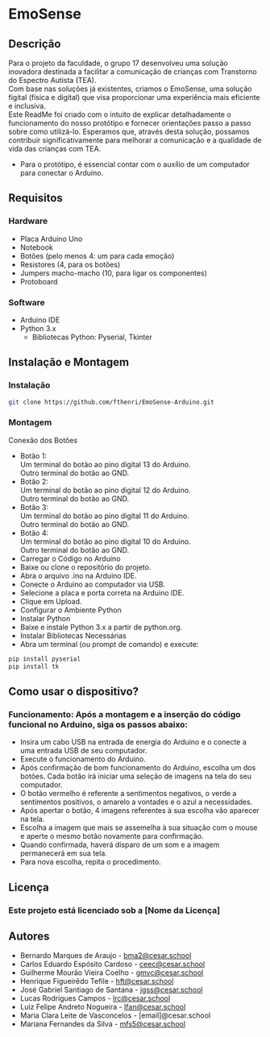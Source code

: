 # EmoSense

## Descrição
Para o projeto da faculdade, o grupo 17 desenvolveu uma solução inovadora
destinada a facilitar a comunicação de crianças com Transtorno do Espectro Autista (TEA).  
Com base nas soluções já existentes, criamos o EmoSense, uma solução figital (física e
digital) que visa proporcionar uma experiência mais eficiente e inclusiva.  
Este ReadMe foi criado com o intuito de explicar detalhadamente o funcionamento do nosso
protótipo e fornecer orientações passo a passo sobre como utilizá-lo. Esperamos que, através
desta solução, possamos contribuir significativamente para melhorar a comunicação e a
qualidade de vida das crianças com TEA.  

- Para o protótipo, é essencial contar com o auxílio de um computador para conectar o Arduino.
## Requisitos

### Hardware
- Placa Arduino Uno
- Notebook
- Botões (pelo menos 4: um para cada emoção)
- Resistores (4, para os botões)
- Jumpers macho-macho (10, para ligar os componentes)
- Protoboard

### Software
- Arduino IDE
- Python 3.x
  - Bibliotecas Python: Pyserial, Tkinter

## Instalação e Montagem

### Instalação
```sh
git clone https://github.com/fthenri/EmoSense-Arduino.git
```
### Montagem
Conexão dos Botões  
- Botão 1:  
Um terminal do botão ao pino digital 13 do Arduino.  
Outro terminal do botão ao GND.  
- Botão 2:  
Um terminal do botão ao pino digital 12 do Arduino.  
Outro terminal do botão ao GND.  
- Botão 3:  
Um terminal do botão ao pino digital 11 do Arduino.  
Outro terminal do botão ao GND.  
- Botão 4:  
Um terminal do botão ao pino digital 10 do Arduino.  
Outro terminal do botão ao GND.  
- Carregar o Código no Arduino  
- Baixe ou clone o repositório do projeto.  
- Abra o arquivo .ino na Arduino IDE.  
- Conecte o Arduino ao computador via USB.  
- Selecione a placa e porta correta na Arduino IDE.  
- Clique em Upload.  
- Configurar o Ambiente Python  
- Instalar Python  
- Baixe e instale Python 3.x a partir de python.org.  
- Instalar Bibliotecas Necessárias  
- Abra um terminal (ou prompt de comando) e execute:  

```sh
pip install pyserial
pip install tk
```

## Como usar o dispositivo?

### Funcionamento: Após a montagem e a inserção do código funcional no Arduino, siga os passos abaixo:

- Insira um cabo USB na entrada de energia do Arduino e o conecte a uma entrada USB de seu computador.
- Execute o funcionamento do Arduino.
- Após confirmação de bom funcionamento do Arduino, escolha um dos botões. Cada botão irá iniciar uma seleção de imagens na tela do seu computador.
- O botão vermelho é referente a sentimentos negativos, o verde a sentimentos positivos, o amarelo a vontades e o azul a necessidades.
- Após apertar o botão, 4 imagens referentes à sua escolha vão aparecer na tela.
- Escolha a imagem que mais se assemelha à sua situação com o mouse e aperte o mesmo botão novamente para confirmação.
- Quando confirmada, haverá disparo de um som e a imagem permanecerá em sua tela.
- Para nova escolha, repita o procedimento.
## Licença

### Este projeto está licenciado sob a [Nome da Licença]

## Autores
- Bernardo Marques de Araujo - bma2@cesar.school
- Carlos Eduardo Espósito Cardoso - ceec@cesar.school
- Guilherme Mourão Vieira Coelho - gmvc@cesar.school
- Henrique Figueirêdo Tefile - hft@cesar.school
- José Gabriel Santiago de Santana - jgss@cesar.school
- Lucas Rodrigues Campos - lrc@cesar.school
- Luiz Felipe Andreto Nogueira - lfan@cesar.school
- Maria Clara Leite de Vasconcelos - [email]@cesar.school
- Mariana Fernandes da Silva - mfs5@cesar.school
